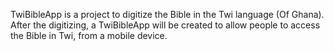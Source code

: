 TwiBibleApp is a project to digitize the Bible in the Twi language (Of Ghana). After the digitizing, a TwiBibleApp will be created to allow people to access the Bible in Twi, from a mobile device.
